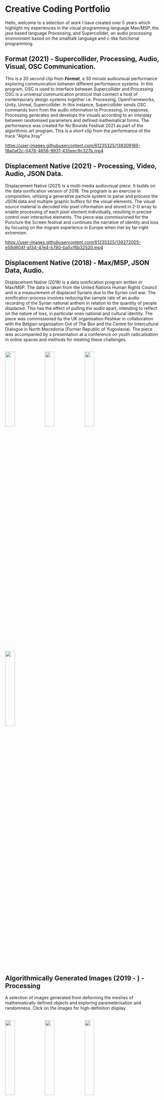 # Creative Coding Portfolio

<p>Hello, welcome to a selection of work I have created over 5 years which highlight my experiences in the visual programming language Max/MSP, the java based language Processing, and Supercollider, an audio processing environment based on the smalltalk language and c-like functional programming. </p>

  
  

## Format (2021) - Supercollider, Processing, Audio, Visual, OSC Communication. 

<p>This is a 30 second clip from <i><b>Format</b></i>, a 30 minute audiovisual performance exploring communication between different performance systems. In this program, OSC is used to interface between Supercollider and Processing. OSC is a universal communication protocol that connect a host of contemporary design systems together i.e. Processing, OpenFrameworks, Unity, Unreal, Supercollider.
In this instance, Supercollider sends OSC commands born from the audio information to Processing. In response, Processing generates and develops the visuals according to an interplay between randomised parameters and defined mathematical forms. The performance was created for No Bounds Festival 2021 as part of the algorithmic art program. This is a short clip from the performance of the track "Alpha Xray" </p> 



https://user-images.githubusercontent.com/61235325/139309169-f8a0af2c-0478-4656-9931-435eec9c327b.mp4






## Displacement Native (2021) - Processing, Video, Audio, JSON Data.

<p>Displacement Native (2021) is a multi-media audiovisual piece. It builds on the data sonification version of 2018. The program is an exercise in composition, utilising a generative particle system to parse and process the JSON data and multiple graphic buffers for the visual elements. The visual source material is decoded into pixel information and stored in 2-D array to enable processing of each pixel element individually, resulting in precise control over interactive elements. The piece was commissioned for the Puncture the Screen festival and continues the narrative of identity and loss by focusing on the migrant experience in Europe when met by far-right extremism. </p>



https://user-images.githubusercontent.com/61235325/139272005-e59d604f-a134-47e4-b780-ba5cf6b32520.mp4


  
  

## Displacement Native (2018) - Max/MSP, JSON Data, Audio.
  
 <p>Displacement Native (2018) is a data sonification program written in Max/MSP. The data is taken from the United Nations Human Rights Council and is a measurement of displaced Syrians due to the Syrian civil war. The sonification process involves reducing the sample rate of an audio recording of the Syrian national anthem in relation to the quantity of people displaced. This has the effect of pulling the audio apart, intending to reflect on the nature of loss, in particular ones national and cultural identity. The piece was commissioned by the UK organisation Peshkar in collaboration with the Belgian organisation Out of The Box and the Centre for Intercultural Dialogue in North Macedonia (Former Republic of Yugoslavia). The piece was accompanied by a presentation at a conference on youth radicalisation in online spaces and methods for meeting these challenges. </p>
 

<br>
<div class = "row">
  <div class = "column">
    <img src = "https://user-images.githubusercontent.com/61235325/139266586-c82b98d8-ccf1-47a4-8ba3-2b8ddf970285.png" width="25%" height="25%" >
    <img src = "https://user-images.githubusercontent.com/61235325/139267988-d6703880-2dbe-4fe6-b9a0-fb2891ab491e.png" width = "25%" height = "25%">
    <img src = "https://user-images.githubusercontent.com/61235325/139267999-da3ce47a-bd41-4db9-9ee4-f02810b30d58.png" width = "25%" height = "25%">
    <img src = "https://user-images.githubusercontent.com/61235325/139268022-e12bd902-be59-43a9-871e-c664fb3640bc.png" width = "25%" height = "25%">
  </div>
</div>
  
<br><br>
## Algorithmically Generated Images (2019 - ) - Processing

A selection of images generated from deforming the meshes of mathematically defined objects and exploring parameterisation and randomness. Click on the images for high-definition display. 
<br><br>

<div class = "row">
  <div class = "column">
<img src = "https://user-images.githubusercontent.com/61235325/139310018-ce43a580-e998-474d-b177-f6692a661589.jpg" width ="25%" height = "25%">
<img src = "https://user-images.githubusercontent.com/61235325/139310182-82782994-8d3e-4dd6-955e-440d68321cc3.jpg" width = "25%" height = "25%">
<img src = "https://user-images.githubusercontent.com/61235325/139321430-3668fc38-4748-4fae-858f-8d9e0ccb0a67.jpg" width = "25%" height = "25%">
<img src = "https://user-images.githubusercontent.com/61235325/139323661-e5c55fc7-dd37-4eeb-808b-774375d9da8e.jpg" width = "25%" height = "25%">
<img src = "https://user-images.githubusercontent.com/61235325/139324013-1428bb36-f601-4e97-b3c6-336c8478a24d.jpg" width = "25%" height = "25%">
<img src = "https://user-images.githubusercontent.com/61235325/139324218-48db957e-8601-45bd-8574-5308d44210a7.jpg" width = "25%" height = "25%">


  </div>
</div>

